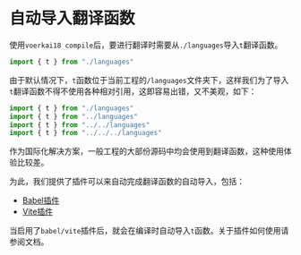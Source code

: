 # 自动导入翻译函数

使用`voerkai18 compile`后，要进行翻译时需要从`./languages`导入`t`翻译函数。

```javascript | pure
import { t } from "./languages"
```

由于默认情况下，`t`函数位于当前工程的`/languages`文件夹下，这样我们为了导入`t`翻译函数不得不使用各种相对引用，这即容易出错，又不美观，如下：

```javascript | pure
import { t } from "./languages"
import { t } from "../languages"
import { t } from "../../languages"
import { t } from "../../../languages"
```

作为国际化解决方案，一般工程的大部份源码中均会使用到翻译函数，这种使用体验比较差。

为此，我们提供了插件可以来自动完成翻译函数的自动导入，包括：

- [Babel插件](../tools/babel)
- [Vite插件](../tools/vite)

当启用了`babel/vite`插件后，就会在编译时自动导入`t`函数。关于插件如何使用请参阅文档。
